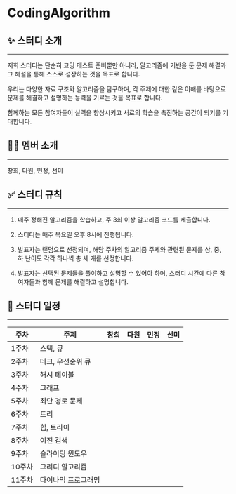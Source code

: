 # CodingAlgorithm

## ✨ 스터디 소개
---
저희 스터디는 단순히 코딩 테스트 준비뿐만 아니라, 알고리즘에 기반을 둔 문제 해결과 그 해설을 통해 스스로 성장하는 것을 목표로 합니다. 

우리는 다양한 자료 구조와 알고리즘을 탐구하며, 각 주제에 대한 깊은 이해를 바탕으로 문제를 해결하고 설명하는 능력을 기르는 것을 목표로 합니다.

함께하는 모든 참여자들이 실력을 향상시키고 서로의 학습을 촉진하는 공간이 되기를 기대합니다.





## 👩‍💻 멤버 소개
---
창희, 다원, 민정, 선미




## ✅ 스터디 규칙
---
1. 매주 정해진 알고리즘을 학습하고, 주 3회 이상 알고리즘 코드를 제출합니다.

2. 스터디는 매주 목요일 오후 8시에 진행됩니다.

3. 발표자는 랜덤으로 선정되며, 해당 주차의 알고리즘 주제와 관련된 문제를 상, 중, 하 난이도 각각 하나씩 총 세 개를 선정합니다.

4. 발표자는 선택된 문제들을 풀이하고 설명할 수 있어야 하며, 스터디 시간에 다른 참여자들과 함께 문제를 해결하고 설명합니다.





## 📆 스터디 일정
---
| 주차   | 주제             | 창희 | 다원 | 민정 | 선미 |
|-------|-----------------|-----|-----|-----|-----|
| 1주차 | 스택, 큐           |     |     |     |     |
| 2주차 | 데크, 우선순위 큐    |     |     |     |     |
| 3주차 | 해시 테이블         |     |     |     |     |
| 4주차 | 그래프             |     |     |     |     |
| 5주차 | 최단 경로 문제       |     |     |     |     |
| 6주차 | 트리              |     |     |     |     |
| 7주차 | 힙, 트라이         |     |     |     |     |
| 8주차 | 이진 검색          |     |     |     |     |
| 9주차 | 슬라이딩 윈도우      |     |     |     |     |
| 10주차| 그리디 알고리즘      |     |     |     |     |
| 11주차 | 다이나믹 프로그래밍  |      |     |     |     |
